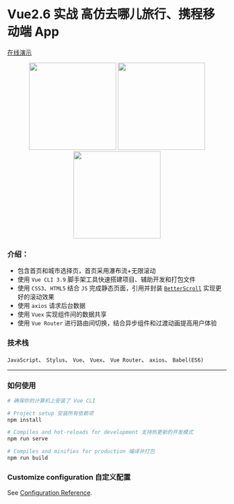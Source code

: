 # Vue2.6 实战 高仿去哪儿旅行、携程移动端 App
[在线演示](http://cuihaojie.top/travel)

<div align="center">
    <img src="http://cuihaojie.top/IMG/Screenshot_2019-08-11-17-24-08-364_com.android.ch.png" width=200/>
    <img src="http://cuihaojie.top/IMG/Screenshot_2019-08-11-17-24-29-380_com.android.ch.png" width=200/>
    <img src="http://cuihaojie.top/IMG/Screenshot_2019-08-11-17-24-46-393_com.android.ch.png" width=200/>
</div>

### 介绍：
- 包含首页和城市选择页，首页采用瀑布流+无限滚动
- 使用 `Vue CLI 3.9` 脚手架工具快速搭建项目、辅助开发和打包文件
- 使用 `CSS3`、`HTML5` 结合 `JS` 完成静态页面，引用并封装 [`BetterScroll`](https://github.com/ustbhuangyi/better-scroll) 实现更好的滚动效果
- 使用 `axios` 请求后台数据
- 使用 `Vuex` 实现组件间的数据共享
- 使用 `Vue Router` 进行路由间切换，结合异步组件和过渡动画提高用户体验

### 技术栈
`JavaScript`、 `Stylus`、 `Vue`、 `Vuex`、 `Vue Router`、 `axios`、 `Babel(ES6)`



---

### 如何使用

```powershell
# 确保你的计算机上安装了 Vue CLI

# Project setup 安装所有依赖项
npm install

# Compiles and hot-reloads for development 支持热更新的开发模式
npm run serve

# Compiles and minifies for production 编译并打包
npm run build
```

### Customize configuration 自定义配置
See [Configuration Reference](https://cli.vuejs.org/config/).
